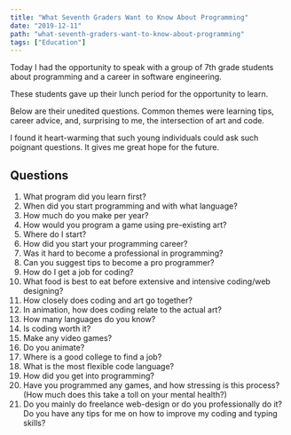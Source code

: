 ```yaml
---
title: "What Seventh Graders Want to Know About Programming"
date: "2019-12-11"
path: "what-seventh-graders-want-to-know-about-programming"
tags: ["Education"]
---
```


Today I had the opportunity to speak with a group of 7th grade students about programming and a career in software engineering.

These students gave up their lunch period for the opportunity to learn.

Below are their unedited questions. Common themes were learning tips, career advice, and, surprising to me, the intersection of art and code.

I found it heart-warming that such young individuals could ask such poignant questions. It gives me great hope for the future.

## Questions

1. What program did you learn first?
2. When did you start programming and with what language?
3. How much do you make per year?
4. How would you program a game using pre-existing art?
5. Where do I start?
6. How did you start your programming career?
7. Was it hard to become a professional in programming?
8. Can you suggest tips to become a pro programmer?
9. How do I get a job for coding?
10. What food is best to eat before extensive and intensive coding/web designing?
11. How closely does coding and art go together?
12. In animation, how does coding relate to the actual art?
13. How many languages do you know?
14. Is coding worth it?
15. Make any video games?
16. Do you animate?
17. Where is a good college to find a job?
18. What is the most flexible code language?
19. How did you get into programming?
20. Have you programmed any games, and how stressing is this process? (How much does this take a toll on your mental health?)
21. Do you mainly do freelance web-design or do you professionally do it?
Do you have any tips for me on how to improve my coding and typing skills?
